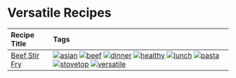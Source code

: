 # Versatile Recipes 

|Recipe Title|Tags
|:---|:---|
|[Beef Stir Fry](../recipes/beefstirfry.md)|<a href="tags/asian.html"><img src="https://img.shields.io/badge/tag-asian-8a3b70" alt="asian" /></a> <a href="tags/beef.html"><img src="https://img.shields.io/badge/tag-beef-93e32e" alt="beef" /></a> <a href="tags/dinner.html"><img src="https://img.shields.io/badge/tag-dinner-945e60" alt="dinner" /></a> <a href="tags/healthy.html"><img src="https://img.shields.io/badge/tag-healthy-7ca620" alt="healthy" /></a> <a href="tags/lunch.html"><img src="https://img.shields.io/badge/tag-lunch-be57aa" alt="lunch" /></a> <a href="tags/pasta.html"><img src="https://img.shields.io/badge/tag-pasta-617c8" alt="pasta" /></a> <a href="tags/stovetop.html"><img src="https://img.shields.io/badge/tag-stovetop-9bf4b7" alt="stovetop" /></a> <a href="tags/versatile.html"><img src="https://img.shields.io/badge/tag-versatile-da1f33" alt="versatile" /></a>|